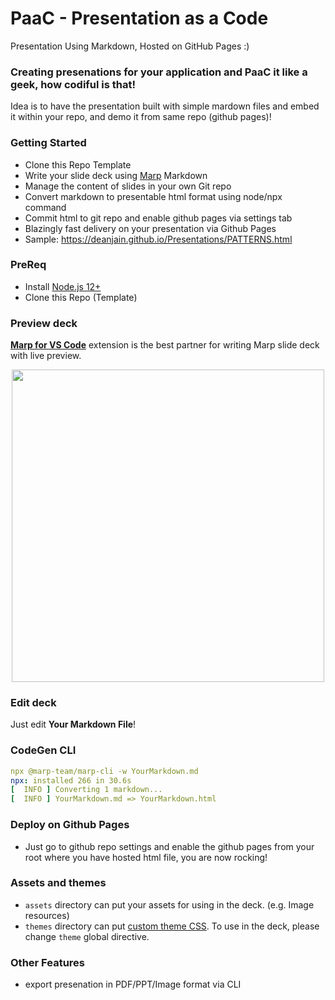 # PaaC - Presentation as a Code 
Presentation Using Markdown, Hosted on GitHub Pages :) 

### Creating presenations for your application and PaaC it like a geek, how codiful is that! 

Idea is to have the presentation built with simple mardown files and embed it within your repo, and demo it from same repo (github pages)!

### Getting Started
- Clone this Repo Template
- Write your slide deck using [Marp](https://marpit.marp.app/) Markdown
- Manage the content of slides in your own Git repo
- Convert markdown to presentable html format using node/npx command
- Commit html to git repo and enable github pages via settings tab
- Blazingly fast delivery on your presentation via Github Pages
- Sample: https://deanjain.github.io/Presentations/PATTERNS.html



### PreReq
- Install [Node.js 12+](https://nodejs.org/) 
- Clone this Repo (Template)

### Preview deck

[**Marp for VS Code**](https://marketplace.visualstudio.com/items?itemName=marp-team.marp-vscode) extension is the best partner for writing Marp slide deck with live preview.

<p align="center">
  <a href="https://marketplace.visualstudio.com/items?itemName=marp-team.marp-vscode">
    <img src="https://raw.githubusercontent.com/marp-team/marp-vscode/master/docs/screenshot.png" width="500" />
  </a>
</p>

### Edit deck

Just edit **Your Markdown File**!

### CodeGen CLI

```yaml
npx @marp-team/marp-cli -w YourMarkdown.md                            
npx: installed 266 in 30.6s
[  INFO ] Converting 1 markdown...
[  INFO ] YourMarkdown.md => YourMarkdown.html
```

### Deploy on Github Pages
- Just go to github repo settings and enable the github pages from your root where you have hosted html file, you are now rocking!
  
### Assets and themes

- `assets` directory can put your assets for using in the deck. (e.g. Image resources)
- `themes` directory can put [custom theme CSS](https://marpit.marp.app/theme-css). To use in the deck, please change `theme` global directive.

### Other Features
- export presenation in PDF/PPT/Image format via CLI
